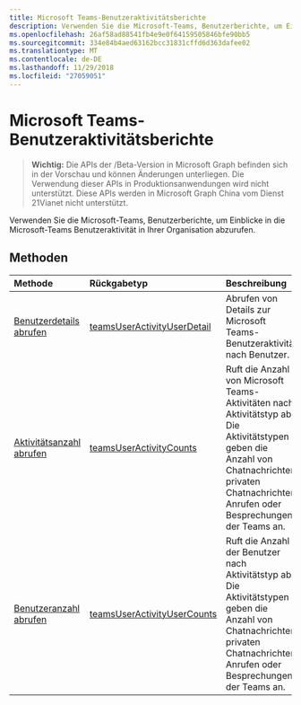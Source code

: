 ```yaml
---
title: Microsoft Teams-Benutzeraktivitätsberichte
description: Verwenden Sie die Microsoft-Teams, Benutzerberichte, um Einblicke in die Microsoft-Teams Benutzeraktivität in Ihrer Organisation abzurufen.
ms.openlocfilehash: 26af58ad88541fb4e9e0f64159505846bfe90bb5
ms.sourcegitcommit: 334e84b4aed63162bcc31831cffd6d363dafee02
ms.translationtype: MT
ms.contentlocale: de-DE
ms.lasthandoff: 11/29/2018
ms.locfileid: "27059051"
---
```

# <a name="microsoft-teams-user-activity-reports"></a>Microsoft Teams-Benutzeraktivitätsberichte

> **Wichtig:** Die APIs der /Beta-Version in Microsoft Graph befinden sich in der Vorschau und können Änderungen unterliegen. Die Verwendung dieser APIs in Produktionsanwendungen wird nicht unterstützt. Diese APIs werden in Microsoft Graph China vom Dienst 21Vianet nicht unterstützt.

Verwenden Sie die Microsoft-Teams, Benutzerberichte, um Einblicke in die Microsoft-Teams Benutzeraktivität in Ihrer Organisation abzurufen.

## <a name="methods"></a>Methoden

| Methode                                   | Rückgabetyp                              | Beschreibung                              |
| :--------------------------------------- | :--------------------------------------- | :--------------------------------------- |
| [Benutzerdetails abrufen](../api/reportroot-getteamsuseractivityuserdetail.md) | [teamsUserActivityUserDetail](../resources/teamsuseractivityuserdetail.md) | Abrufen von Details zur Microsoft Teams-Benutzeraktivität nach Benutzer. |
| [Aktivitätsanzahl abrufen](../api/reportroot-getteamsuseractivitycounts.md) | [teamsUserActivityCounts](../resources/teamsuseractivitycounts.md) | Ruft die Anzahl von Microsoft Teams-Aktivitäten nach Aktivitätstyp ab. Die Aktivitätstypen geben die Anzahl von Chatnachrichten, privaten Chatnachrichten, Anrufen oder Besprechungen der Teams an. |
| [Benutzeranzahl abrufen](../api/reportroot-getteamsuseractivityusercounts.md) | [teamsUserActivityUserCounts](../resources/teamsuseractivityusercounts.md) | Ruft die Anzahl der Benutzer nach Aktivitätstyp ab. Die Aktivitätstypen geben die Anzahl von Chatnachrichten, privaten Chatnachrichten, Anrufen oder Besprechungen der Teams an. |
